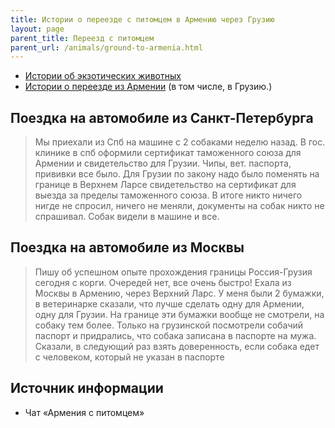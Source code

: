 ```yaml
---
title: Истории о переезде с питомцем в Армению через Грузию
layout: page
parent_title: Переезд с питомцем
parent_url: /animals/ground-to-armenia.html
---
```


- [Истории об экзотических животных](./stories/exotic.md)
- [Истории о переезде из Армении](./stories/from-armenia.md) (в том числе, в Грузию.)

## Поездка на автомобиле из Санкт-Петербурга

> Мы приехали из Спб на машине с 2 собаками неделю назад. В гос. клинике в спб оформили сертификат таможенного союза для
> Армении и свидетельство для Грузии. Чипы, вет. паспорта, прививки все было. Для Грузии по закону надо было поменять на
> границе в Верхнем Ларсе свидетельство на сертификат для выезда за пределы таможенного союза. В итоге никто ничего нигде
> не спросил, ничего не меняли, документы на собак никто не спрашивал. Собак видели в машине и все.

## Поездка на автомобиле из Москвы

> Пишу об успешном опыте прохождения границы Россия-Грузия сегодня с корги. Очередей нет, все очень быстро! Ехала из
> Москвы в Армению, через Верхний Ларс. У меня были 2 бумажки, в ветеринарке сказали, что лучше сделать одну для Армении, одну для Грузии.
> На границе эти бумажки вообще не смотрели, на собаку тем более. Только на грузинской посмотрели собачий паспорт и
> придрались, что собака записана в паспорте на мужа. Сказали, в следующий раз взять доверенность, если собака едет с
> человеком, который не указан в паспорте

## Источник информации

- Чат «Армения с питомцем»
